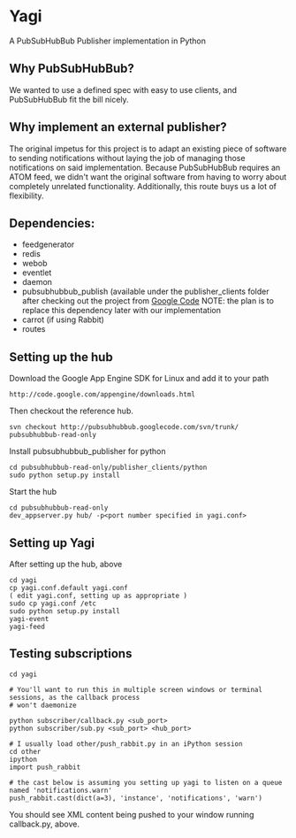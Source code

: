 # Yagi

A PubSubHubBub Publisher implementation in Python

## Why PubSubHubBub?

We wanted to use a defined spec with easy to use clients, and PubSubHubBub fit
the bill nicely. 

## Why implement an external publisher?

The original impetus for this project is to adapt an existing piece of
software to sending notifications without laying the job of managing those
notifications on said implementation. Because PubSubHubBub requires an ATOM
feed, we didn\'t want the original software from having to worry about
completely unrelated functionality. Additionally, this route buys us a
lot of flexibility.

## Dependencies:

* feedgenerator
* redis
* webob
* eventlet
* daemon
* pubsubhubbub_publish (available under the publisher_clients folder after checking out the project from [Google Code](http://code.google.com/p/pubsubhubbub/source/checkout) NOTE: the plan is to replace this dependency later with our implementation
* carrot (if using Rabbit)
* routes

## Setting up the hub

Download the Google App Engine SDK for Linux and add it to your path

    http://code.google.com/appengine/downloads.html

Then checkout the reference hub.

    svn checkout http://pubsubhubbub.googlecode.com/svn/trunk/ pubsubhubbub-read-only

Install pubsubhubbub_publisher for python

    cd pubsubhubbub-read-only/publisher_clients/python
    sudo python setup.py install

Start the hub

    cd pubsubhubbub-read-only
    dev_appserver.py hub/ -p<port number specified in yagi.conf>

## Setting up Yagi

After setting up the hub, above

    cd yagi
    cp yagi.conf.default yagi.conf
    ( edit yagi.conf, setting up as appropriate )
    sudo cp yagi.conf /etc
    sudo python setup.py install
    yagi-event
    yagi-feed

## Testing subscriptions

    cd yagi

    # You'll want to run this in multiple screen windows or terminal sessions, as the callback process
    # won't daemonize

    python subscriber/callback.py <sub_port>
    python subscriber/sub.py <sub_port> <hub_port>

    # I usually load other/push_rabbit.py in an iPython session
    cd other
    ipython
    import push_rabbit

    # the cast below is assuming you setting up yagi to listen on a queue named 'notifications.warn'
    push_rabbit.cast(dict(a=3), 'instance', 'notifications', 'warn')

You should see XML content being pushed to your window running callback.py, above.
